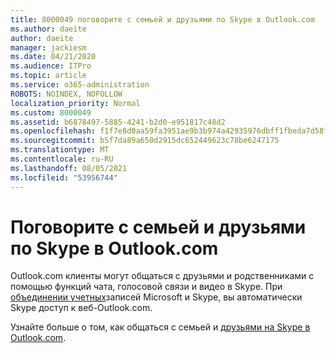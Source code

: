 ```yaml
---
title: 8000049 поговорите с семьей и друзьями по Skype в Outlook.com
ms.author: daeite
author: daeite
manager: jackiesm
ms.date: 04/21/2020
ms.audience: ITPro
ms.topic: article
ms.service: o365-administration
ROBOTS: NOINDEX, NOFOLLOW
localization_priority: Normal
ms.custom: 8000049
ms.assetid: b6878497-5885-4241-b2d0-e951817c48d2
ms.openlocfilehash: f1f7e8d0aa59fa3951ae9b3b974a42935976dbff1fbeda7d58fcc52bb39de98a
ms.sourcegitcommit: b5f7da89a650d2915dc652449623c78be6247175
ms.translationtype: MT
ms.contentlocale: ru-RU
ms.lasthandoff: 08/05/2021
ms.locfileid: "53956744"
---
```

# <a name="talk-to-family-and-friends-on-skype-in-outlookcom"></a>Поговорите с семьей и друзьями по Skype в Outlook.com

Outlook.com клиенты могут общаться с друзьями и родственниками с помощью функций чата, голосовой связи и видео в Skype. При [объединении учетных](https://go.microsoft.com/fwlink/p/?linkid=2001101&amp;clcid=0x409)записей Microsoft и Skype, вы автоматически Skype доступ к веб-Outlook.com.
  
Узнайте больше о том, как общаться с семьей и [друзьями на Skype в Outlook.com](https://go.microsoft.com/fwlink/p/?linkid=2001407&amp;clcid=0x409).
  

